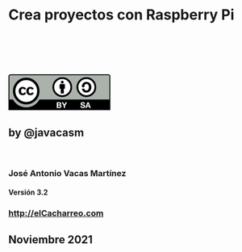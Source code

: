 # Crea proyectos con Raspberry Pi

<br/>
<br/>
<br/>
<br/>

![Licencia CC by SA](./images/Licencia_CC_peque.png) 

## by @javacasm

<br/>

### José Antonio Vacas Martínez

#### Versión 3.2

### http://elCacharreo.com


## Noviembre 2021
